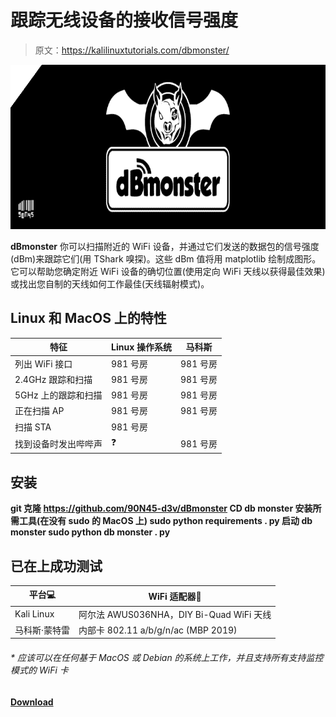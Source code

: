 # 跟踪无线设备的接收信号强度

> 原文：<https://kalilinuxtutorials.com/dbmonster/>

[![](img//3d8581c73de9fdcf8e877124615fae9e.png)](https://blogger.googleusercontent.com/img/b/R29vZ2xl/AVvXsEgV0WkPTBDtcNlWdMmtXnYx_Pucz_o61RcCAd5lpwFMBe-vvOkIUKzR8vINO-WqywQ2miBELjnMA4O1wjnSYrOROFuu4pCKDEoFNyu9rUUUbKm8epoC2C5CPbi3Vyyuii3adtsDaYcOlf9BcRPiDSSakCB7zIbS2i1Gc1HG6Rf387o2abUOWphEz6gQ/s728/db%20logo%20(1).png)

**dBmonster** 你可以扫描附近的 WiFi 设备，并通过它们发送的数据包的信号强度(dBm)来跟踪它们(用 TShark 嗅探)。这些 dBm 值将用 matplotlib 绘制成图形。它可以帮助您确定附近 WiFi 设备的确切位置(使用定向 WiFi 天线以获得最佳效果)或找出您自制的天线如何工作最佳(天线辐射模式)。

## Linux 和 MacOS 上的特性

| 特征 | Linux 操作系统 | 马科斯 |
| --- | --- | --- |
| 列出 WiFi 接口 | 981 号房 | 981 号房 |
| 2.4GHz 跟踪和扫描 | 981 号房 | 981 号房 |
| 5GHz 上的跟踪和扫描 | 981 号房 | 981 号房 |
| 正在扫描 AP | 981 号房 | 981 号房 |
| 扫描 STA | 981 号房 |  |
| 找到设备时发出哔哔声 | ❓ | 981 号房 |

## 安装

**git 克隆 https://github.com/90N45-d3v/dBmonster
CD db monster
安装所需工具(在没有 sudo 的 MacOS 上)
sudo python requirements . py
启动 db monster
sudo python db monster . py**

## 已在上成功测试

| 平台💻 | WiFi 适配器📡 |
| --- | --- |
| Kali Linux | 阿尔法 AWUS036NHA，DIY Bi-Quad WiFi 天线 |
| 马科斯·蒙特雷 | 内部卡 802.11 a/b/g/n/ac (MBP 2019) |

###### * *应该可以在任何基于 MacOS 或 Debian 的系统上工作，并且支持所有支持监控模式的 WiFi 卡*

[**Download**](https://github.com/90N45-d3v/dBmonster)